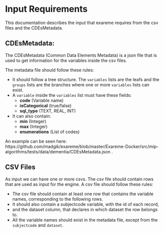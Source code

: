 # Input Requirements

This documentation describes the input that exareme requires from the csv files and the CDEsMetadata.

## CDEsMetadata:

The CDEsMetadata (Common Data Elements Metadata) is a json file that is used to get information for the variables inside the csv files.

The metadata file should follow these rules:
<ul>
	<li>It should follow a tree structure. The <code>variables</code> lists are the leafs and the <code>groups</code> lists are the branches where one or more <code>variables</code> lists can exist.</li>
	<li>A <code>variable</code> inside the <code>variables</code> list must have these fields:
		<ul>
			<li><b>code</b> (Variable name)</li>
			<li><b>isCategorical</b> (true/false)</li>
			<li><b>sql_type</b> (TEXT, REAL, INT)</li>
		</ul>
	</li>
	<li>It can also contain:
		<ul>
			<li><b>min</b> (Integer)</li>
			<li><b>max</b> (Integer)</li>
			<li><b>enumerations</b> (List of codes)</li>
		</ul>
	</li>
</ul>
An example can be seen here: https://github.com/madgik/exareme/blob/master/Exareme-Docker/src/mip-algorithms/tests/data/dementia/CDEsMetadata.json .


## CSV Files

As input we can have one or more csvs. The csv file should contain rows that are used as input for the engine. A csv file should follow these rules:
<ul><li>The csv file should contain at least one row that contains the variable names, corresponding to the following rows.</li>
	<li>It should also contain a subjectcode variable, with the id of each record,</li>
	<li>and the dataset column, that declares in which dataset the row belongs to.</li>
	<li>All the variable names should exist in the metadata file, except from the <code>subjectcode</code> and <code>dataset</code>.</li>
<ul>